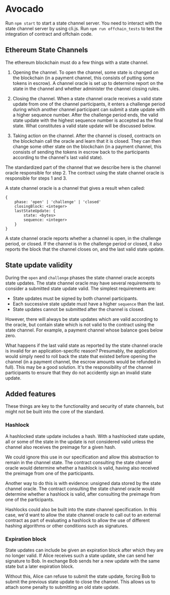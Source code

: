 # Avocado

Run `npm start` to start a state channel server. You need to interact with the state channel server by using cli.js.
Run `npm run offchain_tests` to test the integration of contract and offchain code.

## Ethereum State Channels

The ethereum blockchain must do a few things with a state channel. 

1. Opening the channel. To open the channel, some state is changed on the blockchain (in a payment channel, this consists of putting some tokens in escrow). A channel oracle is set up to determine report on the state in the channel and whether administer the channel closing rules.

2. Closing the channel. When a state channel oracle receives a valid state update from one of the channel participants, it enters a challenge period during which another channel participant can submit a state update with a higher sequence number. After the challenge period ends, the valid state update with the highest sequence number is accepted as the final state. What constitutes a valid state update will be discussed below.  

3. Taking action on the channel. After the channel is closed, contracts on the blockchain call the oracle and learn that it is closed. They can then change some other state on the blockchain (in a payment channel, this consists of sending the tokens in escrow back to the participants according to the channel's last valid state).

The standardized part of the channel that we describe here is the channel oracle responsible for step 2. The contract using the state channel oracle is responsible for steps 1 and 3.

A state channel oracle is a channel that gives a result when called:

```
{
    phase: 'open' | 'challenge' | 'closed'
    closingBlock: <integer>
    lastStateUpdate: {
        state: <bytes>
        sequence: <integer>
    }
}
```

A state channel oracle reports whether a channel is open, in the challenge period, or closed. If the channel is in the challenge period or closed, it also reports the block that the channel closes on, and the last valid state update.

## State update validity
During the `open` and `challenge` phases the state channel oracle accepts state updates. The state channel oracle may have several requirements to consider a submitted state update valid. The simplest requirements are:

- State updates must be signed by both channel participants.
- Each successive state update must have a higher `sequence` than the last.
- State updates cannot be submitted after the channel is closed.

However, there will always be state updates which are valid according to the oracle, but contain state which is not valid to the contract using the state channel. For example, a payment channel whose balance goes below zero.

What happens if the last valid state as reported by the state channel oracle is invalid for an application-specific reason? Presumably, the application would simply need to roll back the state that existed before opening the channel (in a payment channel, the escrow amounts would be refunded in full). This may be a good solution. It's the responsibility of the channel participants to ensure that they do not accidently sign an invalid state update.

## Added features
These things are key to the functionality and security of state channels, but might not be built into the core of the standard. 

### Hashlock
A hashlocked state update includes a hash. With a hashlocked state update, all or some of the state in the update is not considered valid unless the channel also receives the preimage for a given hash. 

We could ignore this use in our specification and allow this abstraction to remain in the channel state. The contract consulting the state channel oracle would determine whether a hashlock is valid, having also received the preimage from one of the participants.

Another way to do this is with evidence: unsigned data stored by the state channel oracle. The contract consulting the state channel oracle would determine whether a hashlock is valid, after consulting the preimage from one of the participants.

Hashlocks could also be built into the state channel specification. In this case, we'd want to allow the state channel oracle to call out to an external contract as part of evaluating a hashlock to allow the use of different hashing algorithms or other conditions such as signatures.

### Expiration block
State updates can include be given an expiration block after which they are no longer valid. If Alice receives such a state update, she can send her signature to Bob. In exchange Bob sends her a new update with the same state but a later expiration block. 

Without this, Alice can refuse to submit the state update, forcing Bob to submit the previous state update to close the channel. This allows us to attach some penalty to submitting an old state update.
